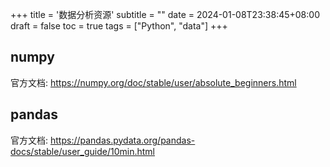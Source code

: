 +++
title = '数据分析资源'
subtitle = ""
date = 2024-01-08T23:38:45+08:00
draft = false
toc = true
tags = ["Python", "data"]
+++

## numpy

官方文档: <https://numpy.org/doc/stable/user/absolute_beginners.html>

## pandas

官方文档: <https://pandas.pydata.org/pandas-docs/stable/user_guide/10min.html>
